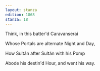 ```yaml
---
layout: stanza
edition: 1868
stanza: 18
---
```


Think, in this batter'd Caravanserai

Whose Portals are alternate Night and Day,

How Sultán after Sultán with his Pomp

Abode his destin'd Hour, and went his way.